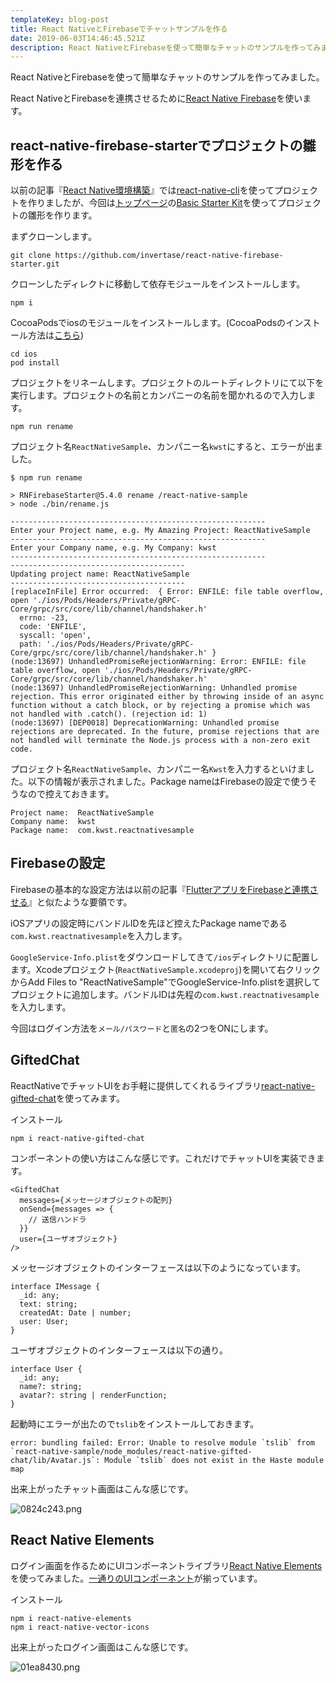```yaml
---
templateKey: blog-post
title: React NativeとFirebaseでチャットサンプルを作る
date: 2019-06-03T14:46:45.521Z
description: React NativeとFirebaseを使って簡単なチャットのサンプルを作ってみました。
---
```

React NativeとFirebaseを使って簡単なチャットのサンプルを作ってみました。

React NativeとFirebaseを連携させるために[React Native Firebase](https://rnfirebase.io/)を使います。

## react-native-firebase-starterでプロジェクトの雛形を作る

以前の記事『[React Native環境構築](https://blog.kwst.site/201905184202/)』では[react-native-cli](https://www.npmjs.com/package/react-native-cli)を使ってプロジェクトを作りましたが、今回は[トップページ](https://rnfirebase.io/)の[Basic Starter Kit](https://github.com/invertase/react-native-firebase-starter)を使ってプロジェクトの雛形を作ります。

まずクローンします。

```
git clone https://github.com/invertase/react-native-firebase-starter.git
```

クローンしたディレクトに移動して依存モジュールをインストールします。

```
npm i
```

CocoaPodsでiosのモジュールをインストールします。(CocoaPodsのインストール方法は[こちら](https://guides.cocoapods.org/using/getting-started.html#getting-started))

```
cd ios
pod install
```

プロジェクトをリネームします。プロジェクトのルートディレクトリにて以下を実行します。プロジェクトの名前とカンパニーの名前を聞かれるので入力します。

```
npm run rename
```

プロジェクト名`ReactNativeSample`、カンパニー名`kwst`にすると、エラーが出ました。

```
$ npm run rename

> RNFirebaseStarter@5.4.0 rename /react-native-sample
> node ./bin/rename.js

---------------------------------------------------------
Enter your Project name, e.g. My Amazing Project: ReactNativeSample
---------------------------------------------------------
Enter your Company name, e.g. My Company: kwst
---------------------------------------------------------
---------------------------------------
Updating project name: ReactNativeSample
---------------------------------------
[replaceInFile] Error occurred:  { Error: ENFILE: file table overflow, open './ios/Pods/Headers/Private/gRPC-Core/grpc/src/core/lib/channel/handshaker.h'
  errno: -23,
  code: 'ENFILE',
  syscall: 'open',
  path: './ios/Pods/Headers/Private/gRPC-Core/grpc/src/core/lib/channel/handshaker.h' }
(node:13697) UnhandledPromiseRejectionWarning: Error: ENFILE: file table overflow, open './ios/Pods/Headers/Private/gRPC-Core/grpc/src/core/lib/channel/handshaker.h'
(node:13697) UnhandledPromiseRejectionWarning: Unhandled promise rejection. This error originated either by throwing inside of an async function without a catch block, or by rejecting a promise which was not handled with .catch(). (rejection id: 1)
(node:13697) [DEP0018] DeprecationWarning: Unhandled promise rejections are deprecated. In the future, promise rejections that are not handled will terminate the Node.js process with a non-zero exit code.
```

プロジェクト名`ReactNativeSample`、カンパニー名`Kwst`を入力するといけました。以下の情報が表示されました。Package nameはFirebaseの設定で使うそうなので控えておきます。

```
Project name:  ReactNativeSample
Company name:  kwst
Package name:  com.kwst.reactnativesample
```

## Firebaseの設定

Firebaseの基本的な設定方法は以前の記事『[FlutterアプリをFirebaseと連携させる](https://blog.kwst.site/201904293924/)』と似たような要領です。

iOSアプリの設定時にバンドルIDを先ほど控えたPackage nameである`com.kwst.reactnativesample`を入力します。

`GoogleService-Info.plist`をダウンロードしてきて`/ios`ディレクトリに配置します。Xcodeプロジェクト(`ReactNativeSample.xcodeproj`)を開いて右クリックからAdd Files to "ReactNativeSample"でGoogleService-Info.plistを選択してプロジェクトに追加します。バンドルIDは先程の`com.kwst.reactnativesample`を入力します。

今回はログイン方法を`メール/パスワード`と`匿名`の2つをONにします。

## GiftedChat

ReactNativeでチャットUIをお手軽に提供してくれるライブラリ[react-native-gifted-chat](https://github.com/FaridSafi/react-native-gifted-chat)を使ってみます。

インストール

```
npm i react-native-gifted-chat
```

コンポーネントの使い方はこんな感じです。これだけでチャットUIを実装できます。

```
<GiftedChat
  messages={メッセージオブジェクトの配列}
  onSend={messages => {
    // 送信ハンドラ
  }}
  user={ユーザオブジェクト}
/>
```

メッセージオブジェクトのインターフェースは以下のようになっています。

```
interface IMessage {
  _id: any;
  text: string;
  createdAt: Date | number;
  user: User;
}
```

ユーザオブジェクトのインターフェースは以下の通り。

```
interface User {
  _id: any;
  name?: string;
  avatar?: string | renderFunction;
}
```

起動時にエラーが出たので`tslib`をインストールしておきます。

```
error: bundling failed: Error: Unable to resolve module `tslib` from `react-native-sample/node_modules/react-native-gifted-chat/lib/Avatar.js`: Module `tslib` does not exist in the Haste module map
```

出来上がったチャット画面はこんな感じです。

![0824c243.png](/img/44a2f2c4.png)

## React Native Elements

ログイン画面を作るためにUIコンポーネントライブラリ[React Native Elements](https://react-native-training.github.io/react-native-elements/)を使ってみました。[一通りのUIコンポーネント](https://react-native-training.github.io/react-native-elements/docs/overview.html)が揃っています。

インストール

```
npm i react-native-elements
npm i react-native-vector-icons
```

出来上がったログイン画面はこんな感じです。

![01ea8430.png](/img/01ea8430.png)
